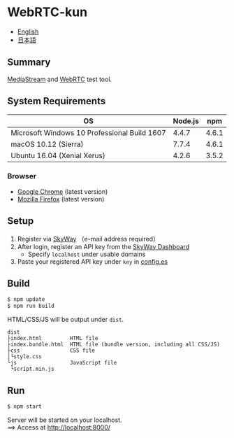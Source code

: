 WebRTC-kun
===

* [English](README.md)
* [日本語](README.ja.md)

## Summary
[MediaStream](https://developer.mozilla.org/en/docs/Web/API/MediaStream) and [WebRTC](https://webrtc.org/) test tool.

## System Requirements
|OS|Node.js|npm|
|---|---|---|
|Microsoft Windows 10 Professional Build 1607|4.4.7|4.6.1|
|macOS 10.12 (Sierra)|7.7.4|4.6.1|
|Ubuntu 16.04 (Xenial Xerus)|4.2.6|3.5.2|

### Browser
* [Google Chrome](https://www.google.com/chrome/) (latest version)
* [Mozilla Firefox](https://www.mozilla.org/en/firefox/) (latest version)

## Setup
1. Register via [SkyWay](https://webrtc.ecl.ntt.com/en/signup.html) （e-mail address required）
2. After login, register an API key from the [SkyWay Dashboard](https://skyway.io/ds/)
    * Specify `localhost` under usable domains
3. Paste your registered API key under `key` in [config.es](./src/js/config.es)

## Build
```bash
$ npm update
$ npm run build
```
HTML/CSS/JS will be output under `dist`.
```
dist
├index.html         HTML file
├index.bundle.html  HTML file (bundle version, including all CSS/JS)
├css                CSS file
│└style.css
└js                 JavaScript file
 └script.min.js
```

## Run
```bash
$ npm start
```
Server will be started on your localhost.  
==> Access at [http://localhost:8000/](http://localhost:8000/)
